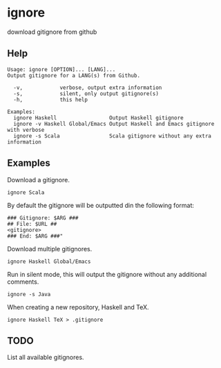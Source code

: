 ignore
======

download gitignore from github

Help
----
```
Usage: ignore [OPTION]... [LANG]...
Output gitignore for a LANG(s) from Github.

  -v,			 verbose, output extra information
  -s,			 silent, only output gitignore(s)
  -h,			 this help

Examples:
  ignore Haskell		         Output Haskell gitignore
  ignore -v Haskell Global/Emacs Output Haskell and Emacs gitignore with verbose
  ignore -s Scala		         Scala gitignore without any extra information
```

Examples
--------
Download a gitignore. 

```
ignore Scala
```

By default the gitignore will be outputted din the following format:
```
### Gitignore: $ARG ###
## File: $URL ##
<gitignore>
### End: $ARG ###"
```

Download multiple gitignores.
```
ignore Haskell Global/Emacs
```

Run in silent mode, this will output the gitignore without any additional comments.
``` 
ignore -s Java
```

When creating a new repository, Haskell and TeX.
```
ignore Haskell TeX > .gitignore
```

TODO
----

List all available gitignores.

